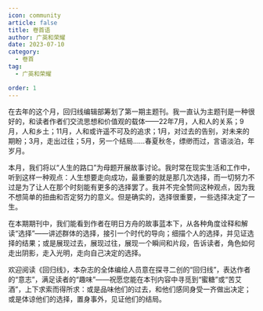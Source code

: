 ```yaml
---
icon: community
article: false
title: 卷首语
author: 广英和荣耀
date: 2023-07-10
category:
  - 卷首
tag:
  - 广英和荣耀

order: 1
---
```

<!-- more -->

在去年的这个月，回归线编辑部筹划了第一期主题刊。我一直认为主题刊是一种很好的，和读者作者们交流思想和价值观的载体——22年7月，人和人的关系；9月，人和乡土；11月，人和或许遥不可及的追求；1月，对过去的告别，对未来的期盼；3月，走出过往；5月，另一个结局……春夏秋冬，缥缈而过，言语淡泊，年岁月。

本月，我们将以“人生的路口”为母题开展故事讨论。我时常在现实生活和工作中，听到这样一种观点：人生想要走向成功，最重要的就是那几次选择，而一切努力不过是为了让人在那个时刻能有更多的选择罢了。我并不完全赞同这种观点，因为我不想简单的扭曲和否定努力的意义。但是确实的，选择很重要，一些选择决定了一生。

在本期期刊中，我们能看到作者在明日方舟的故事蓝本下，从各种角度诠释和解读“选择”——讲述群体的选择，接引一个时代的导向；细描个人的选择，并见证选择的结果；或是展现过去，展现过往，展现一个瞬间和片段，告诉读者，角色如何走出阴影，走入光明，走向自己决定的选择。

欢迎阅读《回归线》，本杂志的全体编绘人员意在探寻二创的“回归线”，表达作者的“意志”，满足读者的“趣味”——祝愿您能在本刊内容中寻觅到“蜜糖”或“苦艾酒”，上下求索而得所求：或是品味他们的过去，和他们感同身受一齐做出决定；或是体谅他们的选择，置身事外，见证他们的结局。

<Ads />